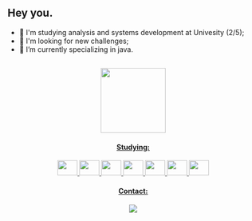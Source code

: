 ## Hey you.
- 👋 I'm studying analysis and systems development at Univesity (2/5);
- 👀 I'm looking for new challenges;
- 🌱 I’m currently specializing in java.
<header
<div>
  <a href="https://github.com/SaintArthurG">    
    
</div>

  ##
  
  <img height="130cm" src="https://github-readme-stats.vercel.app/api/top-langs/?username=saintarthurg&layout=compact&langs_count=16&theme=blue-green"/> 
  <h4>Studying:</h4>
  <div style="display: inline_block">   
  <img height="30" width="40" src="https://cdn.jsdelivr.net/gh/devicons/devicon/icons/java/java-original.svg" />  
  <img height="30" width="40" src="https://cdn.jsdelivr.net/gh/devicons/devicon/icons/spring/spring-original.svg" />          
  <img height="30" width="40" src="https://cdn.jsdelivr.net/gh/devicons/devicon/icons/html5/html5-original.svg" />  
  <img height="30" width="40" src="https://cdn.jsdelivr.net/gh/devicons/devicon/icons/css3/css3-original.svg" />
  <img height="30" width="40" src="https://cdn.jsdelivr.net/gh/devicons/devicon/icons/git/git-original.svg" />
  <img height="30" width="40" src="https://cdn.jsdelivr.net/gh/devicons/devicon/icons/postgresql/postgresql-original.svg" />
  <img height="30" width="40" src="https://cdn.jsdelivr.net/gh/devicons/devicon/icons/linux/linux-original.svg" />
  </div>
  <div>
  <h4>Contact:</h4>
  <a href="https://www.linkedin.com/in/arthur-godoy-56a986221" target="_blank"><img loading="lazy" src="https://img.shields.io/badge/-LinkedIn-%230077B5?style=for-the-badge&logo=linkedin&logoColor=white" target="_blank"></a>   
  </div>
          
